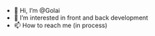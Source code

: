 - 👋 Hi, I’m @Golai
- 👀 I’m interested in front and back development
- 📫 How to reach me (in process)

<!---
Golai/Golai is a ✨ special ✨ repository because its `README.md` (this file) appears on your GitHub profile.
You can click the Preview link to take a look at your changes.
--->
